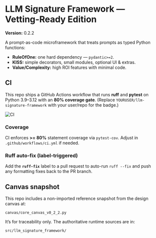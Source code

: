 # LLM Signature Framework — Vetting-Ready Edition

**Version:** 0.2.2

A prompt-as-code microframework that treats prompts as typed Python functions:
- **RuleOfOne:** one hard dependency — `pydantic>=2`.
- **KISS:** simple decorators, small modules, optional UI & extras.
- **Value/Complexity:** high ROI features with minimal code.

## CI
This repo ships a GitHub Actions workflow that runs **ruff** and **pytest** on Python 3.9–3.12 with an **80% coverage gate**.
(Replace `YOURUSER/llm-signature-framework` with your user/repo for the badge.)

![CI](https://github.com/YOURUSER/llm-signature-framework/actions/workflows/ci.yml/badge.svg)

### Coverage
CI enforces **>= 80%** statement coverage via `pytest-cov`. Adjust in `.github/workflows/ci.yml` if needed.

### Ruff auto-fix (label-triggered)
Add the **`ruff-fix`** label to a pull request to auto-run `ruff --fix` and push any formatting fixes back to the PR branch.


## Canvas snapshot
This repo includes a non-imported reference snapshot from the design canvas at:
```
canvas/core_canvas_v0_2_2.py
```
It’s for traceability only. The authoritative runtime sources are in:
```
src/llm_signature_framework/
```
